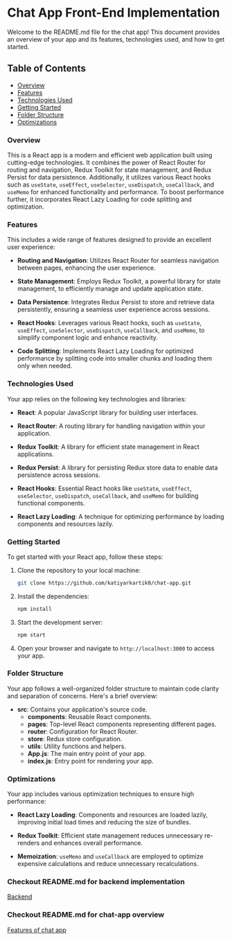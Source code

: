 # Chat App Front-End Implementation

Welcome to the README.md file for the chat app! This document provides an overview of your app and its features, technologies used, and how to get started.

## Table of Contents

- [Overview](#overview)
- [Features](#features)
- [Technologies Used](#technologies-used)
- [Getting Started](#getting-started)
- [Folder Structure](#folder-structure)
- [Optimizations](#optimizations)

### Overview

This is a React app is a modern and efficient web application built using cutting-edge technologies. It combines the power of React Router for routing and navigation, Redux Toolkit for state management, and Redux Persist for data persistence. Additionally, it utilizes various React hooks such as `useState`, `useEffect`, `useSelector`, `useDispatch`, `useCallback`, and `useMemo` for enhanced functionality and performance. To boost performance further, it incorporates React Lazy Loading for code splitting and optimization.

### Features

This includes a wide range of features designed to provide an excellent user experience:

- **Routing and Navigation**: Utilizes React Router for seamless navigation between pages, enhancing the user experience.

- **State Management**: Employs Redux Toolkit, a powerful library for state management, to efficiently manage and update application state.

- **Data Persistence**: Integrates Redux Persist to store and retrieve data persistently, ensuring a seamless user experience across sessions.

- **React Hooks**: Leverages various React hooks, such as `useState`, `useEffect`, `useSelector`, `useDispatch`, `useCallback`, and `useMemo`, to simplify component logic and enhance reactivity.

- **Code Splitting**: Implements React Lazy Loading for optimized performance by splitting code into smaller chunks and loading them only when needed.

### Technologies Used

Your app relies on the following key technologies and libraries:

- **React**: A popular JavaScript library for building user interfaces.

- **React Router**: A routing library for handling navigation within your application.

- **Redux Toolkit**: A library for efficient state management in React applications.

- **Redux Persist**: A library for persisting Redux store data to enable data persistence across sessions.

- **React Hooks**: Essential React hooks like `useState`, `useEffect`, `useSelector`, `useDispatch`, `useCallback`, and `useMemo` for building functional components.

- **React Lazy Loading**: A technique for optimizing performance by loading components and resources lazily.

### Getting Started

To get started with your React app, follow these steps:

1. Clone the repository to your local machine:

   ```bash
   git clone https://github.com/katiyarkartik0/chat-app.git
   ```

2. Install the dependencies:

   ```bash
   npm install
   ```

3. Start the development server:

   ```bash
   npm start
   ```

4. Open your browser and navigate to `http://localhost:3000` to access your app.

### Folder Structure

Your app follows a well-organized folder structure to maintain code clarity and separation of concerns. Here's a brief overview:

- **src**: Contains your application's source code.
  - **components**: Reusable React components.
  - **pages**: Top-level React components representing different pages.
  - **router**: Configuration for React Router.
  - **store**: Redux store configuration.
  - **utils**: Utility functions and helpers.
  - **App.js**: The main entry point of your app.
  - **index.js**: Entry point for rendering your app.

### Optimizations

Your app includes various optimization techniques to ensure high performance:

- **React Lazy Loading**: Components and resources are loaded lazily, improving initial load times and reducing the size of bundles.

- **Redux Toolkit**: Efficient state management reduces unnecessary re-renders and enhances overall performance.

- **Memoization**: `useMemo` and `useCallback` are employed to optimize expensive calculations and reduce unnecessary recalculations.

### Checkout README.md for backend implementation
[Backend](https://github.com/katiyarkartik0/chat-app/blob/main/backend/README.md)

### Checkout README.md for chat-app overview
[Features of chat app](https://github.com/katiyarkartik0/chat-app/blob/main/README.md)


